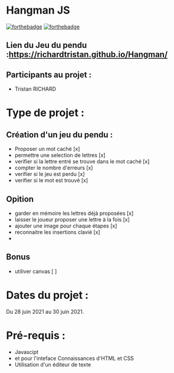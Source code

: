 # Hangman JS

[![forthebadge](https://forthebadge.com/images/badges/uses-html.svg)](https://forthebadge.com)
[![forthebadge](https://forthebadge.com/images/badges/uses-css.svg)](https://forthebadge.com)

## Lien du Jeu du pendu :https://richardtristan.github.io/Hangman/
 
## Participants au projet : 
 
* Tristan RICHARD
 
# Type de projet : 
 
## Création d'un jeu du pendu : 
 
* Proposer un mot caché [x]
* permettre une selection de lettres [x]
* verifier si la lettre entré se trouve dans le mot caché [x]
* compter le nombre d'erreurs [x]
* verifier si le jeu est perdu [x]
* verifier si le mot est trouvé [x]

## Opition

* garder en mémoire les lettres déjà proposées [x]
* laisser le joueur proposer une lettre à la fois [x]
* ajouter une image pour chaque étapes [x]
* reconnaitre les insertions clavié [x]
* 
## Bonus

* utiliver canvas [ ]
 
# Dates du projet : 
 
Du 28 juin 2021 au 30 juin 2021.
 
# Pré-requis :

* Javascipt
* et pour l'inteface Connaissances d'HTML et CSS 
* Utilisation d'un éditeur de texte
 

